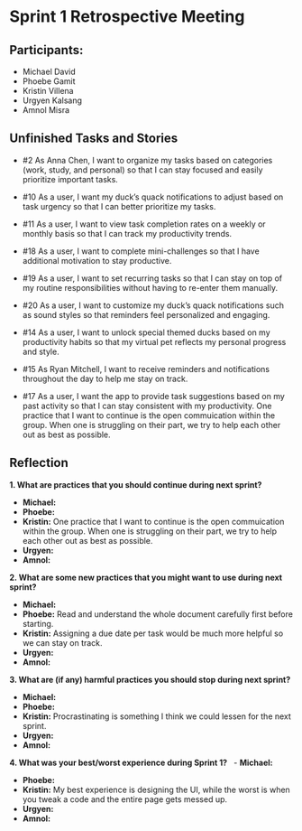 # Sprint 1 Retrospective Meeting

## Participants: 
- Michael David
- Phoebe Gamit
- Kristin Villena
- Urgyen Kalsang
- Amnol Misra

## Unfinished Tasks and Stories 
- #2 As Anna Chen, I want to organize my tasks based on categories (work, study, and personal) so that I can stay focused and easily prioritize important tasks.

- #10 As a user, I want my duck’s quack notifications to adjust based on task urgency so that I can better prioritize my tasks.

- #11 As a user, I want to view task completion rates on a weekly or monthly basis so that I can track my productivity trends.

- #18 As a user, I want to complete mini-challenges so that I have additional motivation to stay productive.

- #19 As a user, I want to set recurring tasks so that I can stay on top of my routine responsibilities without having to re-enter them manually.

- #20 As a user, I want to customize my duck’s quack notifications such as sound styles so that reminders feel personalized and engaging.

- #14 As a user, I want to unlock special themed ducks based on my productivity habits so that my virtual pet reflects my personal progress and style.

- #15 As Ryan Mitchell, I want to receive reminders and notifications throughout the day to help me stay on track.

- #17 As a user, I want the app to provide task suggestions based on my past activity so that I can stay consistent with my productivity.
One practice that I want to continue is the open commuication within the group. When one is struggling on their part, we try to help each other out as best as possible. 
## Reflection
**1. What are practices that you should continue during next sprint?**
  - **Michael:** 
  - **Phoebe:** 
  - **Kristin:** One practice that I want to continue is the open commuication within the group. When one is struggling on their part, we try to help each other out as best as possible. 
  - **Urgyen:**
  - **Amnol:**

**2. What are some new practices that you might want to use during next sprint?**
  - **Michael:** 
  - **Phoebe:** Read and understand the whole document carefully first before starting. 
  - **Kristin:** Assigning a due date per task would be much more helpful so we can stay on track.
  - **Urgyen:**
  - **Amnol:**

**3. What are (if any) harmful practices you should stop during next sprint?**
  - **Michael:** 
  - **Phoebe:** 
  - **Kristin:** Procrastinating is something I think we could lessen for the next sprint.
  - **Urgyen:**
  - **Amnol:**

**4. What was your best/worst experience during Sprint 1?**
  - **Michael:** 
  - **Phoebe:** 
  - **Kristin:** My best experience is designing the UI, while the worst is when you tweak a code and the entire page gets messed up.
  - **Urgyen:**
  - **Amnol:**
  
